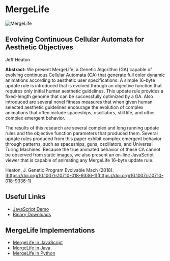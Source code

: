 MergeLife
=========

![MergeLife](https://raw.githubusercontent.com/jeffheaton/mergelife/master/img/mergelife-1.png)


Evolving Continuous Cellular Automata for Aesthetic Objectives
--------------------------------------------------------------
Jeff Heaton

**Abstract:** We present MergeLife, a Genetic Algorithm (GA) capable of evolving continuous
Cellular Automata (CA) that generate full color dynamic animations according to
aesthetic user specifications. A simple 16-byte update rule is introduced that is evolved
through an objective function that requires only initial human aesthetic guidelines. This
update rule provides a fixed-length genome that can be successfully optimized by a
GA. Also introduced are several novel fitness measures that when given human
selected aesthetic guidelines encourage the evolution of complex animations that often
include spaceships, oscillators, still life, and other complex emergent behavior.

The results of this research are several complex and long running update rules and the
objective function parameters that produced them. Several update rules produced
from this paper exhibit complex emergent behavior through patterns, such as
spaceships, guns, oscillators, and Universal Turing Machines. Because the true
animated behavior of these CA cannot be observed from static images, we also
present an on-line JavaScript viewer that is capable of animating any MergeLife 16-byte update rule.

Heaton, J. Genetic Program Evolvable Mach (2018). [https://doi.org/10.1007/s10710-018-9336-1](https://doi.org/10.1007/s10710-018-9336-1)

Useful Links
------------

* [JavaScript Demo](http://www.heatonresearch.com/mergelife)
* [Binary Downloads](https://github.com/jeffheaton/mergelife/blob/master/binaries.md)

MergeLife Implementations
-------------------------

* [MergeLife in JavaScript](https://github.com/jeffheaton/mergelife/tree/master/js/)
* [MergeLife in Java](https://github.com/jeffheaton/mergelife/tree/master/java/)
* [MergeLife in Python](https://github.com/jeffheaton/mergelife/tree/master/python/)
